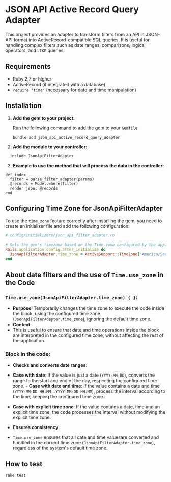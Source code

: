 # JSON API Active Record Query Adapter

This project provides an adapter to transform filters from an API in JSON-API format into ActiveRecord-compatible SQL queries. It is useful for handling complex filters such as date ranges, comparisons, logical operators, and `LIKE` queries.

## Requirements

- Ruby 2.7 or higher
- ActiveRecord (if integrated with a database)
- `require 'time'` (necessary for date and time manipulation)

## Installation

1. **Add the gem to your project:**

   Run the following command to add the gem to your `Gemfile`:

   ```bash
   bundle add json_api_active_record_query_adapter

2. **Add the module to your controller:**

```
  include JsonApiFilterAdapter
```

3. **Example to use the method that will process the data in the controller:**

```
def index
  filter = parse_filter_adapter(params)
  @records = Model.where(filter)
  render json: @records
end
```
## Configuring Time Zone for JsonApiFilterAdapter

To use the `time_zone` feature correctly after installing the gem, you need to create an initializer file and add the following configuration:

```ruby
# config/initializers/json_api_filter_adapter.rb

# Sets the gem's timezone based on the Time.zone configured by the application
Rails.application.config.after_initialize do
  JsonApiFilterAdapter.time_zone = ActiveSupport::TimeZone['America/Sao_Paulo']
end
```

## About date filters and the use of `Time.use_zone` in the Code

### `Time.use_zone(JsonApiFilterAdapter.time_zone) { }`:
- **Purpose**: Temporarily changes the time zone to execute the code inside the block, using the configured time zone (`JsonApiFilterAdapter.time_zone`), ignoring the default time zone.
- **Context**:
- This is useful to ensure that date and time operations inside the block are interpreted in the configured time zone, without affecting the rest of the application.

### Block in the code:
- **Checks and converts date ranges**:
- **Case with date**: If the value is just a date (`YYYY-MM-DD`), converts the range to the start and end of the day, respecting the configured time zone. - **Case with date and time**: If the value contains a date and time (`YYYY-MM-DD HH:MM..YYYY-MM-DD HH:MM`), process the interval according to the time, keeping the configured time zone.
- **Case with explicit time zone**: If the value contains a date, time and an explicit time zone, the code processes the interval without modifying the explicit time zone.

- **Ensures consistency**:
- `Time.use_zone` ensures that all date and time values ​​are converted and handled in the correct time zone (`JsonApiFilterAdapter.time_zone`), regardless of the system's default time zone.



## How to test

```
rake test
```